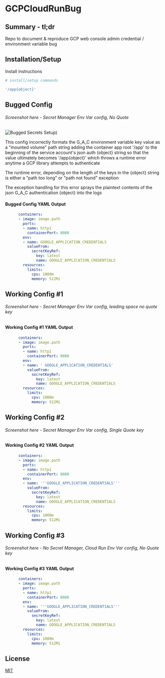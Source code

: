 # GCPCloudRunBug

## Summary - tl;dr

Repo to document &amp; reproduce GCP web console admin credential / environment variable bug

## Installation/Setup

Install instructions

```bash
# install/setup commands
```

```bash
'/app{object}'
```

## Bugged Config

###### Screenshot here - Secret Manager Env Var config, No Quote

![Bugged Secrets Setup](https://github.com/stirista/GCPCloudRunBug/blob/main/images/CloudRun_Bugged.png))

This config incorrectly formats the G_A_C environment variable key value as a "mounted volume" path string adding the container app root '/app' to the beginning of the service account's json auth {object} string so that the value ultimately becomes '/app{object}' which throws a runtime error anytime a GCP library attempts to authenticate

The runtime error, depending on the length of the keys in the {object} string is either a "path too long" or "path not found" exception

The exception handling for this error sprays the plaintext contents of the json G_A_C authentication {object} into the logs

#### Bugged Config YAML Output

```yaml
      containers:
      - image: image.path
        ports:
        - name: http1
          containerPort: 8080
        env:
        - name: GOOGLE_APPLICATION_CREDENTIALS
          valueFrom:
            secretKeyRef:
              key: latest
              name: GOOGLE_APPLICATION_CREDENTIALS
        resources:
          limits:
            cpu: 1000m
            memory: 512Mi
```

## Working Config #1

###### Screenshot here - Secret Manager Env Var config, leading space no quote key

#### Working Config #1 YAML Output

```yaml
      containers:
      - image: image.path
        ports:
        - name: http1
          containerPort: 8080
        env:
        - name: ' GOOGLE_APPLICATION_CREDENTIALS'
          valueFrom:
            secretKeyRef:
              key: latest
              name: GOOGLE_APPLICATION_CREDENTIALS
        resources:
          limits:
            cpu: 1000m
            memory: 512Mi
```

## Working Config #2

###### Screenshot here - Secret Manager Env Var config, Single Quote key

#### Working Config #2 YAML Output

```yaml
      containers:
      - image: image.path
        ports:
        - name: http1
          containerPort: 8080
        env:
        - name: '''GOOGLE_APPLICATION_CREDENTIALS'''
          valueFrom:
            secretKeyRef:
              key: latest
              name: GOOGLE_APPLICATION_CREDENTIALS
        resources:
          limits:
            cpu: 1000m
            memory: 512Mi
```

## Working Config #3

###### Screenshot here - No Secret Manager, Cloud Run Env Var config, No Quote key

#### Working Config #3 YAML Output

```yaml
      containers:
      - image: image.path
        ports:
        - name: http1
          containerPort: 8080
        env:
        - name: '''GOOGLE_APPLICATION_CREDENTIALS'''
          valueFrom:
            secretKeyRef:
              key: latest
              name: GOOGLE_APPLICATION_CREDENTIALS
        resources:
          limits:
            cpu: 1000m
            memory: 512Mi
```

## License

[MIT](https://choosealicense.com/licenses/mit/)
